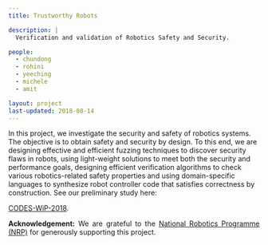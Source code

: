 ```yaml
---
title: Trustworthy Robots

description: |
  Verification and validation of Robotics Safety and Security.

people:
  - chundong
  - rohini
  - yeeching
  - michele
  - amit

layout: project
last-updated: 2018-08-14
---
```


<p style="text-align:justify">

In this project, we investigate the security and safety of robotics 
systems. The objective is to obtain safety and security by design. 
To this end, we are designing effective and efficient fuzzing techniques 
to discover security flaws in robots, using light-weight solutions 
to meet both the security and performance goals, designing efficient 
verification algorithms to check various robotics-related safety 
properties and using domain-specific languages to synthesize 
robot controller code that satisfies correctness by construction. 
See our preliminary study here: 

<a href="https://sudiptac.bitbucket.io/papers/robotics-verification.pdf">CODES-WiP-2018</a>. 
 
</p>


<p style="text-align:justify">
<b>Acknowledgement:</b> We are grateful to the 
<a href="https://www.a-star.edu.sg/Research/Research-Focus/Engineering">National Robotics Programme (NRP)</a> 
for generously supporting this project. 
</p>

